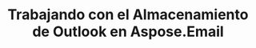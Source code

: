 ---
title: "Trabajando con el Almacenamiento de Outlook en Aspose.Email"
url: /es/java/working-with-outlook-storage-in-aspose-email/
weight: 50
type: docs
---